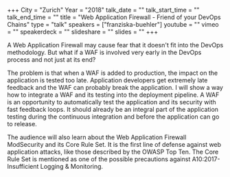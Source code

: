 +++
City = "Zurich"
Year = "2018"
talk_date = ""
talk_start_time = ""
talk_end_time = ""
title = "Web Application Firewall - Friend of your DevOps Chains"
type = "talk"
speakers = ["franziska-buehler"]
youtube = ""
vimeo = ""
speakerdeck = ""
slideshare = ""
slides = ""
+++

A Web Application Firewall may cause fear that it doesn't fit into the DevOps methodology.
But what if a WAF is involved very early in the DevOps process and not just at its end?

The problem is that when a WAF is added to production, the impact on the application is
tested too late. Application developers get extremely late feedback and the WAF can
probably break the application.
I will show a way how to integrate a WAF and its testing into the deployment pipeline.
A WAF is an opportunity to automatically test the application and its security with fast
feedback loops.
It should already be an integral part of the application testing during the continuous
integration and before the application can go to release.

The audience will also learn about the Web Application Firewall ModSecurity and its Core
Rule Set. It is the first line of defense against web application attacks, like those
described by the OWASP Top Ten.
The Core Rule Set is mentioned as one of the possible precautions against
A10:2017-Insufficient Logging & Monitoring.
